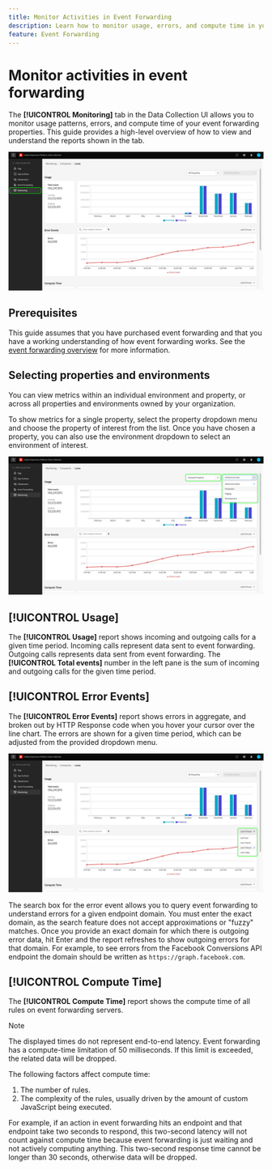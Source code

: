 ```yaml
---
title: Monitor Activities in Event Forwarding
description: Learn how to monitor usage, errors, and compute time in your event forwarding properties.
feature: Event Forwarding
---
```

# Monitor activities in event forwarding

The **[!UICONTROL Monitoring]** tab in the Data Collection UI allows you to monitor usage patterns, errors, and compute time of your event forwarding properties. This guide provides a high-level overview of how to view and understand the reports shown in the tab.

![Image showing the monitoring tab in the Data Collection UI](../../images/ui/event-forwarding/monitoring/monitoring-tab.png)

## Prerequisites

This guide assumes that you have purchased event forwarding and that you have a working understanding of how event forwarding works. See the [event forwarding overview](./overview.md) for more information.

## Selecting properties and environments

You can view metrics within an individual environment and property, or across all properties and environments owned by your organization. 

To show metrics for a single property, select the property dropdown menu and choose the property of interest from the list. Once you have chosen a property, you can also use the environment dropdown to select an environment of interest.

![Image showing the property environment dropdown menus in the UI](../../images/ui/event-forwarding/monitoring/property-environment.png)

## [!UICONTROL Usage]

The **[!UICONTROL Usage]** report shows incoming and outgoing calls for a given time period. Incoming calls represent data sent to event forwarding. Outgoing calls represents data sent from event forwarding. The **[!UICONTROL Total events]** number in the left pane is the sum of incoming and outgoing calls for the given time period.

## [!UICONTROL Error Events]

The **[!UICONTROL Error Events]** report shows errors in aggregate, and broken out by HTTP Response code when you hover your cursor over the line chart. The errors are shown for a given time period, which can be adjusted from the provided dropdown menu. 

![Image showing the time period dropdown menu for the Error Events report](../../images/ui/event-forwarding/monitoring/error-time.png)

The search box for the error event allows you to query event forwarding to understand errors for a given endpoint domain. You must enter the exact domain, as the search feature does not accept approximations or "fuzzy" matches. Once you provide an exact domain for which there is outgoing error data, hit Enter and the report refreshes to show outgoing errors for that domain. For example, to see errors from the Facebook Conversions API endpoint the domain should be written as `https://graph.facebook.com`.

## [!UICONTROL Compute Time]

The **[!UICONTROL Compute Time]** report shows the compute time of all rules on event forwarding servers.

>[!NOTE]
>
>The displayed times do not represent end-to-end latency. Event forwarding has a compute-time limitation of 50 milliseconds. If this limit is exceeded, the related data will be dropped.

The following factors affect compute time:

1. The number of rules.
2. The complexity of the rules, usually driven by the amount of custom JavaScript being executed.

For example, if an action in event forwarding hits an endpoint and that endpoint take two seconds to respond, this two-second latency will not count against compute time because event forwarding is just waiting and not actively computing anything. This two-second response time cannot be longer than 30 seconds, otherwise data will be dropped.

